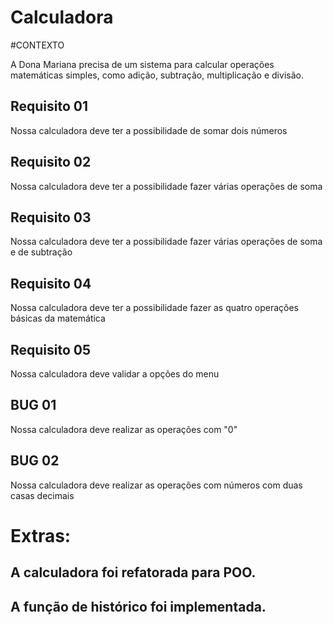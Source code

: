# Calculadora

#CONTEXTO


A Dona Mariana precisa de um sistema para calcular operações matemáticas simples, como adição, subtração, multiplicação e divisão.

## Requisito 01
Nossa calculadora deve ter a possibilidade de somar dois números

## Requisito 02
Nossa calculadora deve ter a possibilidade fazer várias operações de soma

## Requisito 03
Nossa calculadora deve ter a possibilidade fazer várias operações de soma e de subtração

## Requisito 04
Nossa calculadora deve ter a possibilidade fazer as quatro operações básicas da matemática

## Requisito 05
Nossa calculadora deve validar a opções do menu

## BUG 01
Nossa calculadora deve realizar as operações com "0"

## BUG 02
Nossa calculadora deve realizar as operações com números com duas casas decimais

# Extras:

## A calculadora foi refatorada para POO.

## A função de histórico foi implementada.
